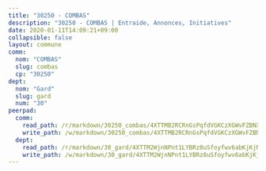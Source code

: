 ```yaml
---
title: "30250 - COMBAS"
description: "30250 - COMBAS | Entraide, Annonces, Initiatives"
date: 2020-01-11T14:09:21+09:00
collapsible: false
layout: commune
comm:
  nom: "COMBAS"
  slug: combas
  cp: "30250"
dept:
  nom: "Gard"
  slug: gard
  num: "30"
peerpad:
  comm:
    read_path: /r/markdown/30250_combas/4XTTMB2RCRnGsPqfdVGKCzXGWvFZBNXLBWEVncHNg4NPjnZYB
    write_path: /w/markdown/30250_combas/4XTTMB2RCRnGsPqfdVGKCzXGWvFZBNXLBWEVncHNg4NPjnZYB-K3TgTipQUTxBf9GggCyV1faDR6tESgFDYKgCqZ6iFbwgagJHWgKzyKmTBBdDc8bxNCrWqLFdon6rFGnnrDoJmH6DoLmwyKaRb86pK5TRVyMmWFb3TQKnCWN2UdCHbjavVYgpzr9D
  dept:
    read_path: /r/markdown/30_gard/4XTTM2WjnNPnt1LYBRz8uSfoyfwv6abKjKjNdBGxuvymmgvkj
    write_path: /w/markdown/30_gard/4XTTM2WjnNPnt1LYBRz8uSfoyfwv6abKjKjNdBGxuvymmgvkj-K3TgUpCvFefN2LRJ7huXqVovWWqmjJgEMWkVs9s4fhfrGjyZZK9z4gxyddycCKs6S9BWFUcJqqZYCKuxj79SWNiGiob7Xchr25rMmkVQhAFrAwBxAqY3T99GTsQfKxLrXrnx3pGK
---
```


